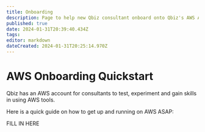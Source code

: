 ```yaml
---
title: Onboarding
description: Page to help new Qbiz consultant onboard onto Qbiz's AWS Account
published: true
date: 2024-01-31T20:39:40.434Z
tags: 
editor: markdown
dateCreated: 2024-01-31T20:25:14.970Z
---
```


# AWS Onboarding Quickstart

Qbiz has an AWS account for consultants to test, experiment and gain skills in using AWS tools.

Here is a quick guide on how to get up and running on AWS ASAP:

FILL IN HERE